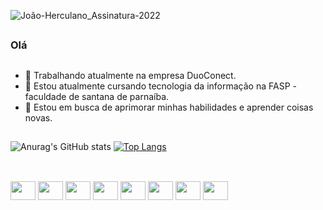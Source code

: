 ![João-Herculano_Assinatura-2022](https://user-images.githubusercontent.com/107000714/197785843-389c3f53-bcea-4fe1-a2b7-63d51d984ebc.png)
##
### Olá
##
- 🔭 Trabalhando atualmente na empresa DuoConect.
- 🌱 Estou atualmente cursando tecnologia da informação na FASP - faculdade de santana de parnaíba.
- 🤝 Estou em busca de aprimorar minhas habilidades e aprender coisas novas. 
##
![Anurag's GitHub stats](https://github-readme-stats.vercel.app/api?username=Joao-Herculano-DuoConect&show_icons=true&theme=nightowl)
[![Top Langs](https://github-readme-stats.vercel.app/api/top-langs/?username=Joao-Herculano-DuoConect&show_icons=true&theme=nightowl)](https://github.com/anuraghazra/github-readme-stats)
##
<div style="display: inline_block"><br>
  <img align="center" height="30" width="40" src="https://cdn.jsdelivr.net/gh/devicons/devicon/icons/angularjs/angularjs-plain.svg" />
  <img align="center" height="30" width="40" src="https://cdn.jsdelivr.net/gh/devicons/devicon/icons/bootstrap/bootstrap-plain.svg" />
  <img align="center" height="30" width="40" src="https://cdn.jsdelivr.net/gh/devicons/devicon/icons/css3/css3-plain.svg" />
  <img align="center" height="30" width="40" src="https://cdn.jsdelivr.net/gh/devicons/devicon/icons/github/github-original-wordmark.svg" />
  <img align="center" height="30" width="40" src="https://cdn.jsdelivr.net/gh/devicons/devicon/icons/html5/html5-plain.svg" />
  <img align="center" height="30" width="40" src="https://cdn.jsdelivr.net/gh/devicons/devicon/icons/javascript/javascript-plain.svg" />
  <img align="center" height="30" width="40" src="https://cdn.jsdelivr.net/gh/devicons/devicon/icons/mysql/mysql-plain.svg" />
  <img align="center" height="30" width="40" src="https://cdn.jsdelivr.net/gh/devicons/devicon/icons/php/php-plain.svg" />
</div>
